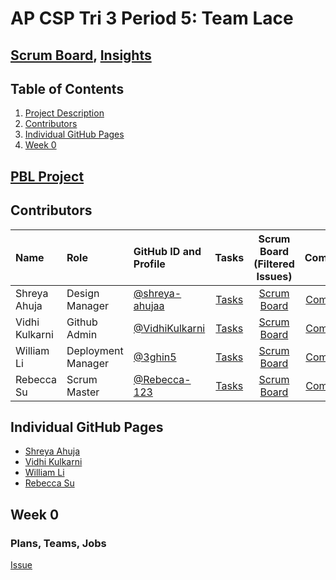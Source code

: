 # AP CSP Tri 3 Period 5: Team Lace
## [Scrum Board](https://github.com/VidhiKulkarni/teamlace/projects/1), [Insights](https://github.com/VidhiKulkarni/teamlace/graphs/contributors)

## Table of Contents
1. [Project Description](https://github.com/VidhiKulkarni/teamlace#project-description)
2. [Contributors](https://github.com/VidhiKulkarni/teamlace#contributors)
3. [Individual GitHub Pages](https://github.com/VidhiKulkarni/teamlace#individual-github-pages)
4. [Week 0](https://github.com/VidhiKulkarni/teamlace#week-0)

## [PBL Project](https://vidhikulkarni.github.io/teamlace/pbl)

## Contributors
| Name        | Role      | GitHub ID and Profile                  | Tasks                                              | Scrum Board (Filtered Issues)         | Commits |
|:------------|:-----------|:---------------------------------------|:--------------------------------------------------:|:------------------------------------:|:-------:|
| Shreya Ahuja | Design Manager |[@shreya-ahujaa](https://github.com/shreya-ahujaa)    | [Tasks](https://github.com/VidhiKulkarni/teamlace/issues/assigned/shreya-ahujaa) |[Scrum Board](https://github.com/VidhiKulkarni/teamlace/projects/1?card_filter_query=assignee%3Ashreya-ahujaa)| [Commits](https://github.com/VidhiKulkarni/teamlace/commits?author=shreya-ahujaa)|
| Vidhi Kulkarni | Github Admin |[@VidhiKulkarni](https://github.com/VidhiKulkarni)| [Tasks](https://github.com/VidhiKulkarni/teamlace/issues/assigned/VidhiKulkarni) |[Scrum Board](https://github.com/VidhiKulkarni/teamlace/projects/1?card_filter_query=assignee%3AVidhiKulkarni)| [Commits](https://github.com/VidhiKulkarni/teamlace/commits?author=VidhiKulkarni)|
| William Li | Deployment Manager |[@3ghin5](https://github.com/3ghin5)| [Tasks](https://github.com/VidhiKulkarni/teamlace/issues/assigned/3ghin5) |[Scrum Board](https://github.com/VidhiKulkarni/teamlace/projects/1?card_filter_query=assignee%3A3ghin5)| [Commits](https://github.com/VidhiKulkarni/teamlace/commits?author=3ghin5)|
| Rebecca Su | Scrum Master |[@Rebecca-123](https://github.com/Rebecca-123)| [Tasks](https://github.com/VidhiKulkarni/teamlace/issues/assigned/Rebecca-123) |[Scrum Board](https://github.com/VidhiKulkarni/teamlace/projects/1?card_filter_query=assignee%3Arebecca-123)| [Commits](https://github.com/VidhiKulkarni/teamlace/commits?author=Rebecca-123)|

## Individual GitHub Pages
- [Shreya Ahuja]()
- [Vidhi Kulkarni]()
- [William Li]()
- [Rebecca Su]()

## Week 0
### Plans, Teams, Jobs
[Issue](https://github.com/VidhiKulkarni/teamlace/issues/1)
